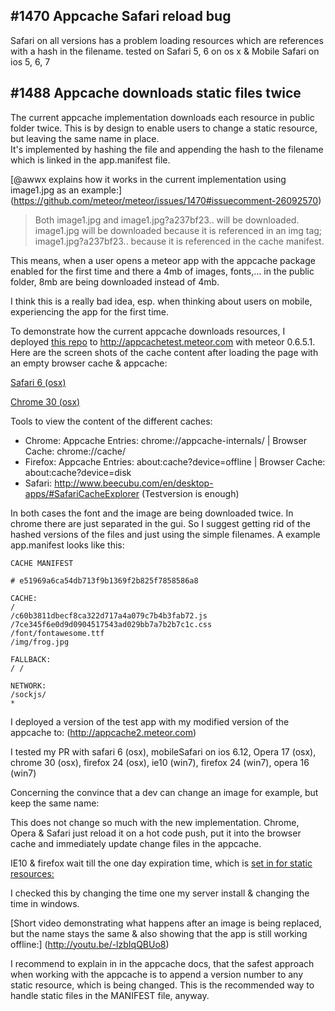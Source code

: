 ## #1470 Appcache Safari reload bug 
Safari on all versions has a problem loading resources which are references with a hash in the filename.
tested on Safari 5, 6 on os x & Mobile Safari on ios 5, 6, 7

## #1488 Appcache downloads static files twice

The current appcache implementation downloads each resource in public folder twice. This is by design to enable users to change a static resource, but leaving the same name in place.  
It's implemented by hashing the file and appending the hash to the filename which is linked in the app.manifest file.

[@awwx explains how it works in the current implementation using image1.jpg as an example:] (https://github.com/meteor/meteor/issues/1470#issuecomment-26092570)

>Both image1.jpg and image1.jpg?a237bf23.. will be downloaded. image1.jpg will be downloaded because it is referenced in an img tag; image1.jpg?a237bf23.. because it is referenced in the cache manifest.

This means, when a user opens a meteor app with the appcache package enabled for the first time and there a 4mb of images, fonts,... in the public folder, 8mb are being downloaded instead of 4mb.

I think this is a really bad idea, esp. when thinking about users on mobile, experiencing the app for the first time.

To demonstrate how the current appcache downloads resources, I deployed [this repo](https://github.com/akralj/meteor-appCacheSafariBug) to http://appcachetest.meteor.com with meteor 0.6.5.1. Here are the screen shots of the cache content after loading the page with an empty browser cache & appcache:

[Safari 6 (osx)](https://raw.github.com/akralj/meteor-appCacheSafariBug/master/screenshots/safari_double_download_bug.png)

[Chrome 30 (osx)](https://raw.github.com/akralj/meteor-appCacheSafariBug/master/screenshots/chrome_double_download_bug.png)

Tools to view the content of the different caches:
* Chrome: Appcache Entries: chrome://appcache-internals/ | Browser Cache: chrome://cache/
* Firefox: Appcache Entries: about:cache?device=offline |  Browser Cache: about:cache?device=disk
* Safari: http://www.beecubu.com/en/desktop-apps/#SafariCacheExplorer (Testversion is enough)

In both cases the font and the image are being downloaded twice. In chrome there are just separated in the gui. 
So I suggest getting rid of the hashed versions of the files and just using the simple filenames. A example app.manifest looks like this:

    CACHE MANIFEST

    # e51969a6ca54db713f9b1369f2b825f7858586a8

    CACHE:
    /
    /c60b3811dbecf8ca322d717a4a079c7b4b3fab72.js
    /7ce345f6e0d9d0904517543ad029bb7a7b2b7c1c.css
    /font/fontawesome.ttf
    /img/frog.jpg

    FALLBACK:
    / /

    NETWORK:
    /sockjs/
    *

I deployed a version of the test app with my modified version of the appcache to:
(http://appcache2.meteor.com)

I tested my PR with safari 6 (osx), mobileSafari on ios 6.12, Opera 17 (osx), chrome 30 (osx), firefox 24 (osx), ie10 (win7), firefox 24 (win7), opera 16 (win7) 

Concerning the convince that a dev can change an image for example, but keep the same name:

This does not change so much with the new implementation. Chrome, Opera & Safari just reload it on a hot code push, put it into the browser cache and immediately update change files in the appcache.

IE10 & firefox wait till the one day expiration time, which is [set in for static resources:](https://github.com/meteor/meteor/blob/devel/packages/webapp/webapp_server.js#L267)

I checked this by changing the time one my server install & changing the time in windows. 

[Short video demonstrating what happens after an image is being replaced, but the name stays the same & also showing that the app is still working offline:] (http://youtu.be/-lzbIqQBUo8)

I recommend to explain in in the appcache docs, that the safest approach when working with the appcache is to append a version number to any static resource, which is being changed. 
This is the recommended way to handle static files in the MANIFEST file, anyway.

